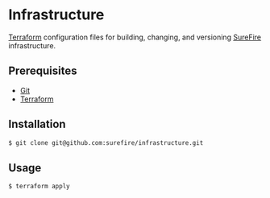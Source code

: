 # Infrastructure

[Terraform] configuration files for building, changing, and versioning [SureFire] infrastructure.


## Prerequisites

* [Git]
* [Terraform]


## Installation

```sh
$ git clone git@github.com:surefire/infrastructure.git
```


## Usage

```sh
$ terraform apply
```


[Git]: http://git-scm.com
[SureFire]: https://www.surefirething.co.uk
[Terraform]: https://www.terraform.io

